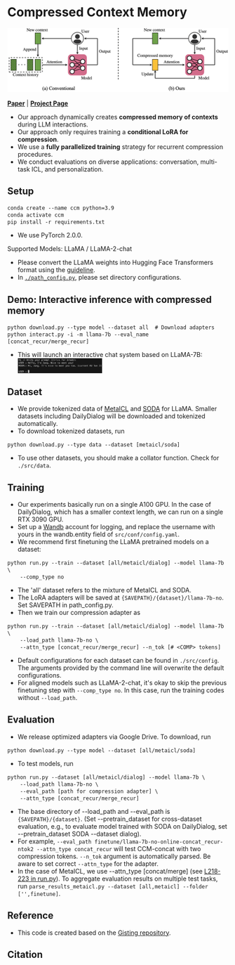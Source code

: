 # Compressed Context Memory
![main](image/main.png)

[**Paper**](https://janghyun1230.github.io/) | [**Project Page**](https://janghyun1230.github.io/)

- Our approach dynamically creates **compressed memory of contexts** during LLM interactions. 
- Our approach only requires training a **conditional LoRA for compression**. 
- We use a **fully parallelized training** strategy for recurrent compression procedures. 
- We conduct evaluations on diverse applications: conversation, multi-task ICL, and personalization. 

## Setup
```
conda create --name ccm python=3.9
conda activate ccm
pip install -r requirements.txt
```
- We use PyTorch 2.0.0.

Supported Models: LLaMA / LLaMA-2-chat
- Please convert the LLaMA weights into Hugging Face Transformers format using the [guideline](https://huggingface.co/docs/transformers/main/model_doc/llama).
- In [`./path_config.py`](https://github.com/snu-mllab/Context-Memory/blob/main/path_config.py), please set directory configurations.


## Demo: Interactive inference with compressed memory
```
python download.py --type model --dataset all  # Download adapters
python interact.py -i -m llama-7b --eval_name [concat_recur/merge_recur]
```
- This will launch an interactive chat system based on LLaMA-7B:  
  <img src="https://github.com/snu-mllab/Context-Memory/blob/main/image/demo.png" align="center" width=40%>

## Dataset 
- We provide tokenized data of [MetaICL](https://github.com/facebookresearch/MetaICL) and [SODA](https://github.com/skywalker023/sodaverse) for LLaMA. Smaller datasets including DailyDialog will be downloaded and tokenized automatically. 
- To download tokenized datasets, run
```
python download.py --type data --dataset [metaicl/soda]
```
- To use other datasets, you should make a collator function. Check for `./src/data`.

## Training
- Our experiments basically run on a single A100 GPU. In the case of DailyDialog, which has a smaller context length, we can run on a single RTX 3090 GPU. 
- Set up a [Wandb](https://wandb.ai/) account for logging, and replace the username with yours in the wandb.entity field of `src/conf/config.yaml`.
- We recommend first finetuning the LLaMA pretrained models on a dataset: 
```
python run.py --train --dataset [all/metaicl/dialog] --model llama-7b \
    --comp_type no
```
- The 'all' dataset refers to the mixture of MetaICL and SODA.
- The LoRA adapters will be saved at `{SAVEPATH}/{dataset}/llama-7b-no`. Set SAVEPATH in path_config.py.
- Then we train our compression adapter as
```
python run.py --train --dataset [all/metaicl/dialog] --model llama-7b \
    --load_path llama-7b-no \ 
    --attn_type [concat_recur/merge_recur] --n_tok [# <COMP> tokens]
```
- Default configurations for each dataset can be found in `./src/config`. The arguments provided by the command line will overwrite the default configurations. 
- For aligned models such as LLaMA-2-chat, it's okay to skip the previous finetuning step with `--comp_type no`. In this case, run the training codes without `--load_path`. 

## Evaluation
- We release optimized adapters via Google Drive. To download, run
```
python download.py --type model --dataset [all/metaicl/soda]
```
- To test models, run
```
python run.py --dataset [all/metaicl/dialog] --model llama-7b \
    --load_path llama-7b-no \ 
    --eval_path [path for compression adapter] \ 
    --attn_type [concat_recur/merge_recur]
```
- The base directory of --load_path and --eval_path is `{SAVEPATH}/{dataset}`. (Set --pretrain_dataset for cross-dataset evaluation, e.g., to evaluate model trained with SODA on DailyDialog, set --pretrain_dataset SODA --dataset dialog). 
- For example, `--eval_path finetune/llama-7b-no-online-concat_recur-ntok2 --attn_type concat_recur` will test CCM-concat with two compression tokens. `--n_tok` argument is automatically parsed. Be aware to set correct `--attn_type` for the adapter. 
- In the case of MetaICL, we use --attn_type [concat/merge] (see [L218-223 in run.py](https://github.com/snu-mllab/Context-Memory/blob/main/run.py)). To aggregate evaluation results on multiple test tasks, run `parse_results_metaicl.py --dataset [all,metaicl] --folder ['',finetune]`.

## Reference
- This code is created based on the [Gisting repository](https://github.com/jayelm/gisting).

## Citation
